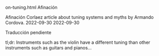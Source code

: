 on-tuning.html
Afinación

Afinación
Corlaez article about tuning systems and myths by Armando Cordova.
2022-09-30
2022-09-30

Traducción pendiente

tl;dr: Instruments such as the violin have a different tuning than other instruments such as guitars and pianos...
